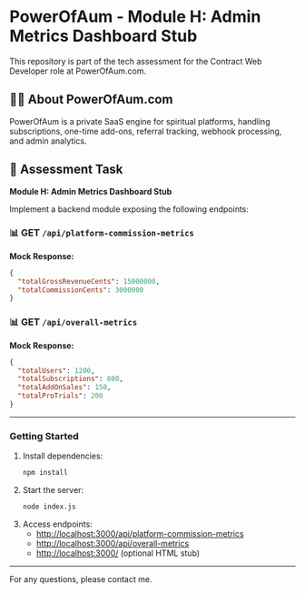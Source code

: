 # PowerOfAum - Module H: Admin Metrics Dashboard Stub

This repository is part of the tech assessment for the Contract Web Developer role at PowerOfAum.com.

## 🧘‍♀️ About PowerOfAum.com
PowerOfAum is a private SaaS engine for spiritual platforms, handling subscriptions, one-time add-ons, referral tracking, webhook processing, and admin analytics.

## 🔧 Assessment Task
**Module H: Admin Metrics Dashboard Stub**

Implement a backend module exposing the following endpoints:

### 📊 GET `/api/platform-commission-metrics`
**Mock Response:**
```json
{
  "totalGrossRevenueCents": 15000000,
  "totalCommissionCents": 3000000
}
```

### 📊 GET `/api/overall-metrics`
**Mock Response:**
```json
{
  "totalUsers": 1200,
  "totalSubscriptions": 800,
  "totalAddOnSales": 150,
  "totalProTrials": 200
}
```
---

### Getting Started

1. Install dependencies:
   ```bash
   npm install
   ```
2. Start the server:
   ```bash
   node index.js
   ```
3. Access endpoints:
   - [http://localhost:3000/api/platform-commission-metrics](http://localhost:3000/api/platform-commission-metrics)
   - [http://localhost:3000/api/overall-metrics](http://localhost:3000/api/overall-metrics)
   - [http://localhost:3000/](http://localhost:3000/) (optional HTML stub)

---

For any questions, please contact me.